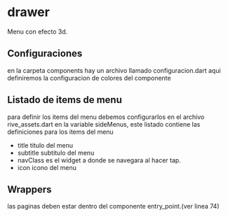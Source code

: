 # drawer
Menu con efecto 3d.

## Configuraciones

en la carpeta components hay un archivo llamado configuracion.dart
aqui definiremos la configuracion de colores del componente

## Listado de items de menu
para definir los items del menu debemos configurarlos en el archivo rive_assets.dart
en la variable sideMenus, este listado contiene las definiciones para los items del menu
- title titulo del menu
- subtitle subtitulo del menu
- navClass es el widget a donde se navegara al hacer tap.
- icon icono del menu

## Wrappers
las paginas deben estar dentro del componente entry_point.(ver linea 74)
